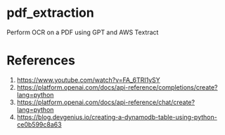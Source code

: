 # pdf_extraction
Perform OCR on a PDF using GPT and AWS Textract


# References
1. https://www.youtube.com/watch?v=FA_6TRI1ySY
2. https://platform.openai.com/docs/api-reference/completions/create?lang=python
3. https://platform.openai.com/docs/api-reference/chat/create?lang=python
4. https://blog.devgenius.io/creating-a-dynamodb-table-using-python-ce0b599c8a63
